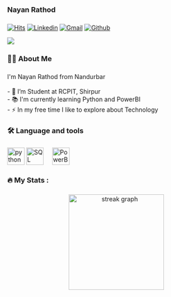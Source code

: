 ### Nayan Rathod
###

[![Hits](https://hits.seeyoufarm.com/api/count/incr/badge.svg?url=https%3A%2F%2Fgithub.com%2FNayan-2303%2FNayan-2303&count_bg=%23a79C83D&title_bg=%23555555&icon=&icon_color=%23E7E7E7&title=Profile+Views&edge_flat=false)](https://hits.seeyoufarm.com)
[![Linkedin](https://img.shields.io/badge/-LinkedIn-blue?style=flat&logo=Linkedin&logoColor=white)](https://www.linkedin.com/in/https://www.linkedin.com/in/nayan-rathod-697a5a227//)
[![Gmail](https://img.shields.io/badge/-Gmail-c14438?style=flat&logo=Gmail&logoColor=white)](mailto:nayanbanjara2303@gmail.com)
[![Github](https://img.shields.io/github/followers/Nayan-2303?label=Follow&style=social)](https://github.com/Nayan-2303)
<div align="left">
  <img src="https://visitor-badge.laobi.icu/badge?page_id=maurodesouza.maurodesouza&"  />
</div>

###

<h3 align="left">👩‍💻  About Me</h3>

###

<p align="left">I'm Nayan Rathod from Nandurbar<br><br>- 🏫 I’m Student at RCPIT, Shirpur <br>- 📚 I'm currently learning Python and PowerBI<br>- ⚡ In my free time I like to explore about Technology</p>

###

<h3 align="left">🛠 Language and tools</h3>

###

<div align="left">
  <img src="https://cdn.jsdelivr.net/gh/devicons/devicon/icons/python/python-original.svg" height="40" alt="python logo" />
  <img src="https://cdn.jsdelivr.net/gh/devicons/devicon/icons/sql/sql-original.svg" height="40" alt="SQL logo" />
  <img width="12" />
  <img src="https://cdn.jsdelivr.net/gh/devicons/devicon/icons/powerbi/powerbi-plain.svg" height="40" alt="PowerBI logo" />
</div>

###

<h3 align="left">🔥   My Stats :</h3>

###

<div align="center">
  <img src="https://streak-stats.demolab.com?user=maurodesouza&locale=en&mode=daily&theme=dark&hide_border=false&border_radius=5&order=3" height="220" alt="streak graph"  />
</div>

###
